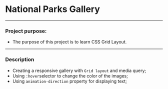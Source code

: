 # National Parks Gallery
---
### Project purpose:
* The purpose of this project is to learn CSS Grid Layout.

---
### Description
* Creating a responsive gallery with `Grid layout` and media query;
* Using `:hover`selector to change the color of the images;
* Using `animation-direction` property for displaying text;
